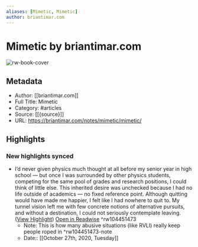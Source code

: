 ```yaml
---
aliases: [Mimetic, Mimetic]
author: briantimar.com
---
```

# Mimetic by briantimar.com

![rw-book-cover](https://readwise-assets.s3.amazonaws.com/static/images/article4.6bc1851654a0.png)

## Metadata
- Author: [[briantimar.com]]
- Full Title: Mimetic
- Category: #articles
- Source: [[{source}]]
- URL: https://briantimar.com/notes/mimetic/mimetic/

## Highlights
### New highlights synced
- I’d never given physics much thought at all before my senior year in high school — but once I was surrounded by other physics students, competing for the same pool of grades and research positions, I could think of little else. This inherited desire was unchecked because I had no life outside of academics — no fixed reference point. Although quitting would have made me happier, I felt like I had nowhere to quit to. My tunnel vision left me with few concrete notions of alternative pursuits, and without a destination, I could not seriously contemplate leaving. ([View Highlight](https://instapaper.com/read/1353971669/14403072)) [Open in Readwise](https://readwise.io/open/104451473) ^rw104451473
    - Note: This is how many abusive situations (like RVLI) really keep people roped in ^rw104451473-note
    - Date:: [[October 27th, 2020, Tuesday]]
